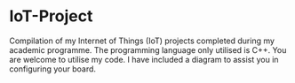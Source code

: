 # IoT-Project
Compilation of my Internet of Things (IoT) projects completed during my academic programme. The programming language only utilised is C++.
You are welcome to utilise my code. I have included a diagram to assist you in configuring your board. 
